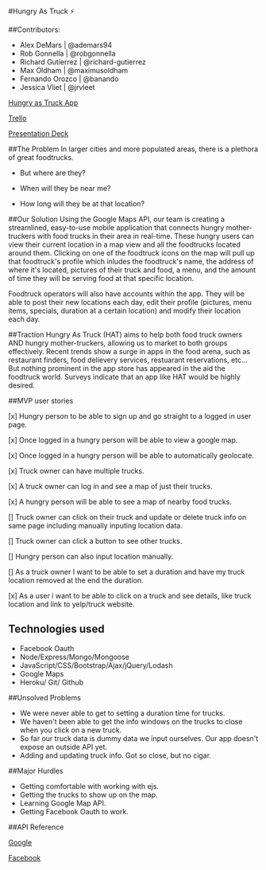 #Hungry As Truck ⚡

##Contributors:
- Alex DeMars | @ademars94
- Rob Gonnella | @robgonnella  
- Richard Gutierrez | @richard-gutierrez  
- Max Oldham | @maximusoldham  
- Fernando Orozco | @banando
- Jessica Vliet | @jrvleet


[Hungry as Truck App](https://hungry-as-truck.herokuapp.com/)


[Trello](https://trello.com/b/jMLFbuxz/hungry-as-truck)

[Presentation Deck](slides-deck-1.html)


##The Problem
In larger cities and more populated areas, there is a plethora of great foodtrucks.

- But where are they?

- When will they be near me?

- How long will they be at that location?

##Our Solution
Using the Google Maps API, our team is creating a streamlined, easy-to-use mobile application that connects hungry mother-truckers with food trucks in their area in real-time. These hungry users can view their current location in a map view and all the foodtrucks located around them. Clicking on one of the foodtruck icons on the map will pull up that foodtruck's profile which inludes the foodtruck's name, the address of where it's located, pictures of their truck and food, a menu, and the amount of time they will be serving food at that specific location.

Foodtruck operators will also have accounts within the app. They will be able to post their new locations each day, edit their profile (pictures, menu items, specials, duration at a certain location) and modify their location each day.

##Traction
Hungry As Truck (HAT) aims to help both food truck owners AND hungry mother-truckers, allowing us to market to both groups effectively. Recent trends show a surge in apps in the food arena, such as restaurant finders, food delievery services, restuarant reservations, etc... But nothing prominent in the app store has appeared in the aid the foodtruck world. Surveys indicate that an app like HAT would be highly desired.


##MVP user stories

[x] Hungry person to be able to sign up and go straight to a logged in user page.

[x] Once logged in a hungry person will be able to view a google map.

[x] Once logged in a hungry person will be able to automatically geolocate.

[x] Truck owner can have multiple trucks.

[x] A truck owner can log in and see a map of just their trucks.

[x] A hungry person will be able to see a map of nearby food trucks.

[] Truck owner can click on their truck and update or delete truck info on same page including manually inputing location data.

[] Truck owner can click a button to see other trucks.

[] Hungry person can also input location manually.

[] As a truck owner I want to be able to set a duration and have my truck location removed at the end the duration.

[x] As a user i want to be able to click on a truck and see details, like truck location and link to yelp/truck website.


## Technologies used

- Facebook Oauth
- Node/Express/Mongo/Mongoose
- JavaScript/CSS/Bootstrap/Ajax/jQuery/Lodash
- Google Maps
- Heroku/ Git/ Github

##Unsolved Problems
- We were never able to get to setting a duration time for trucks. 
- We haven't been able to get the info windows on the trucks to close when you click on a new truck. 
- So far our truck data is dummy data we input ourselves. Our app doesn't expose an outside API yet.
- Adding and updating truck info. Got so close, but no cigar.


##Major Hurdles
- Getting comfortable with working with ejs.  
- Getting the trucks to show up on the map. 
- Learning Google Map API. 
- Getting Facebook Oauth to work. 


##API Reference

[Google](https://developers.google.com/maps/?hl=en)

[Facebook](https://developers.facebook.com/docs)











